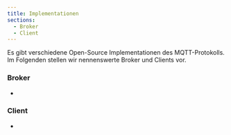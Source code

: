 ```yaml
---
title: Implementationen
sections:
  - Broker
  - Client
---
```


Es gibt verschiedene Open-Source Implementationen des MQTT-Protokolls. Im Folgenden stellen wir nennenswerte Broker und Clients vor.

### Broker
-

### Client
-
